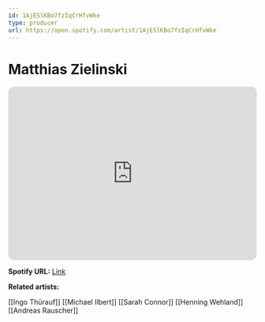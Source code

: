 ```yaml
---
id: 1AjESlKBo7fzIqCrHfvWke
type: producer
url: https://open.spotify.com/artist/1AjESlKBo7fzIqCrHfvWke
---
```

# Matthias Zielinski

<iframe style="border-radius:12px" src="https://open.spotify.com/embed/artist/1AjESlKBo7fzIqCrHfvWke" width="100%" height="352" frameBorder="0" allowfullscreen="" allow="autoplay; clipboard-write; encrypted-media; fullscreen; picture-in-picture" loading="lazy"></iframe>

**Spotify URL:** [Link](https://open.spotify.com/artist/1AjESlKBo7fzIqCrHfvWke)

**Related artists:**

[[Ingo Thürauf]]
[[Michael Ilbert]]
[[Sarah Connor]]
[[Henning Wehland]]
[[Andreas Rauscher]]
